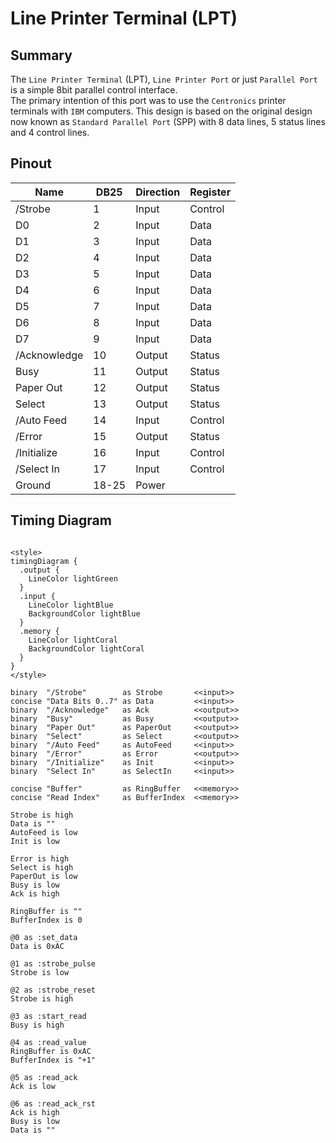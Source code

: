 # Line Printer Terminal (LPT)

## Summary

The `Line Printer Terminal` (LPT), `Line Printer Port` or just `Parallel Port` is a simple 8bit parallel control interface.  
The primary intention of this port was to use the `Centronics` printer terminals with `IBM` computers.  This design is based
on the original design now known as `Standard Parallel Port` (SPP) with 8 data lines, 5 status lines and 4 control lines.

## Pinout

| Name         | DB25  |  Direction | Register |
|--------------|-------|------------|----------|
| /Strobe      | 1     |  Input     | Control  |
| D0           | 2     |  Input     | Data     |
| D1           | 3     |  Input     | Data     |
| D2           | 4     |  Input     | Data     |
| D3           | 5     |  Input     | Data     |
| D4           | 6     |  Input     | Data     |
| D5           | 7     |  Input     | Data     |
| D6           | 8     |  Input     | Data     |
| D7           | 9     |  Input     | Data     |
| /Acknowledge | 10    |  Output    | Status   |
| Busy         | 11    |  Output    | Status   |
| Paper Out    | 12    |  Output    | Status   |
| Select       | 13    |  Output    | Status   |
| /Auto Feed   | 14    |  Input     | Control  |
| /Error       | 15    |  Output    | Status   |
| /Initialize  | 16    |  Input     | Control  |
| /Select In   | 17    |  Input     | Control  |
| Ground       | 18-25 |  Power     |          |

## Timing Diagram

```plantuml

<style>
timingDiagram {
  .output {
    LineColor lightGreen
  }
  .input {
    LineColor lightBlue
    BackgroundColor lightBlue
  }
  .memory {
    LineColor lightCoral
    BackgroundColor lightCoral
  }
}
</style>

binary  "/Strobe"        as Strobe       <<input>>
concise "Data Bits 0..7" as Data         <<input>>
binary  "/Acknowledge"   as Ack          <<output>>
binary  "Busy"           as Busy         <<output>>
binary  "Paper Out"      as PaperOut     <<output>>
binary  "Select"         as Select       <<output>>
binary  "/Auto Feed"     as AutoFeed     <<input>>
binary  "/Error"         as Error        <<output>>
binary  "/Initialize"    as Init         <<input>>
binary  "Select In"      as SelectIn     <<input>>
 
concise "Buffer"         as RingBuffer   <<memory>>
concise "Read Index"     as BufferIndex  <<memory>>

Strobe is high
Data is ""
AutoFeed is low
Init is low

Error is high
Select is high
PaperOut is low
Busy is low
Ack is high

RingBuffer is ""
BufferIndex is 0

@0 as :set_data
Data is 0xAC

@1 as :strobe_pulse
Strobe is low

@2 as :strobe_reset
Strobe is high

@3 as :start_read
Busy is high

@4 as :read_value
RingBuffer is 0xAC
BufferIndex is "+1"

@5 as :read_ack
Ack is low

@6 as :read_ack_rst
Ack is high
Busy is low
Data is ""

```
